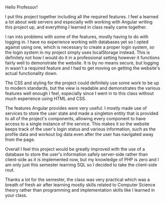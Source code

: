 Hello Professor!

I put this project together including all the required features. I feel a learned a lot about web servers and especially with working with Angular writing this project up, and everything I learned in class really came together.

I ran into problems with some of the features, mostly having to do with logging in. I have no experience working with databases yet so I opted against using one, which is necessary to create a proper login system, so the login system in my project simply uses
localStorage instead. This is definitely not how I would do it in a professional setting however it functions fairly well to demonstrate the website. It is by no means secure, but logging in wasn't a required feature and I had to get moving on getting the website's actual functionality down.

The CSS and styling for the project could definitely use some work to be up to modern standards, but the view is readable and demonstrates the various features well enough I feel, especially since I went in to this class without much experience using HTML and CSS.

The features Angular provides were very useful. I mostly made use of services to store the user state and made a singleton entity that is provided to all of the project's components, allowing every component to have access to a single instance of the service. This makes it so the website keeps track of the user's login status and various information, such as the profile data and workout log data even after the user has navigated away from the page.

Overall I feel this project would be greatly improved with the use of a database to store the user's information safely server-side rather than client-side as it is implemented now, but my knowledge of PHP is zero and I am only just this semester learning SQL so I decided to take the client-side rout.

Thanks a lot for the semester, the class was very practical which was a breath of fresh air after learning mostly skills related to Computer Science theory rather than programming and implementation skills like I learned in your class.